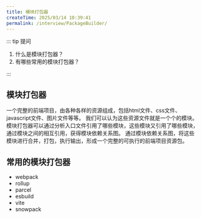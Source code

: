 ```yaml
---
title: 模块打包器
createTime: 2025/03/14 10:39:41
permalink: /interview/PackageBuilder/
---
```

::: tip 提问

1. 什么是模块打包器？
2. 有哪些常用的模块打包器？

:::

## 模块打包器

一个完整的前端项目，由各种各样的资源组成，包括html文件、css文件、javascript文件、图片文件等等。
我们可以认为这些资源文件就是一个个的模块。
模块打包器可以通过分析入口文件引用了哪些模块，这些模块又引用了哪些模块，通过模块之间的相互引用，获得模块依赖关系图。
通过模块依赖关系图，将这些模块进行合并，打包，执行输出，形成一个完整的可执行的前端项目资源包。

## 常用的模块打包器

- webpack
- rollup
- parcel
- esbuild
- vite
- snowpack